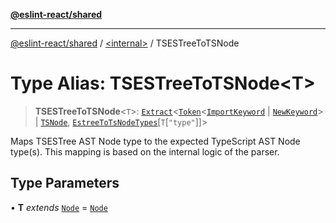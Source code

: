 [**@eslint-react/shared**](../../README.md)

***

[@eslint-react/shared](../../README.md) / [\<internal\>](../README.md) / TSESTreeToTSNode

# Type Alias: TSESTreeToTSNode\<T\>

> **TSESTreeToTSNode**\<`T`\>: [`Extract`](Extract.md)\<[`Token`](../interfaces/Token.md)\<[`ImportKeyword`](../enumerations/SyntaxKind.md#importkeyword) \| [`NewKeyword`](../enumerations/SyntaxKind.md#newkeyword)\> \| [`TSNode`](TSNode.md), [`EstreeToTsNodeTypes`](../interfaces/EstreeToTsNodeTypes.md)\[`T`\[`"type"`\]\]\>

Maps TSESTree AST Node type to the expected TypeScript AST Node type(s).
This mapping is based on the internal logic of the parser.

## Type Parameters

• **T** *extends* [`Node`](Node.md) = [`Node`](Node.md)
